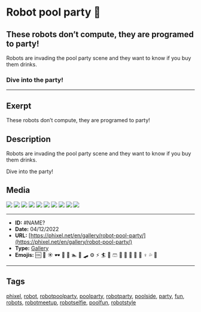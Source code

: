 # Robot pool party 🤖
## These robots don’t compute, they are programed to party!

Robots are invading the pool party scene and they want to know if you buy them drinks.

### Dive into the party!


------------
## Exerpt
These robots don’t compute, they are programed to party!
## Description
Robots are invading the pool party scene and they want to know if you buy them drinks.

Dive into the party!
## Media
<img src="media/6932338c/robot-pool-party-01.jpg">
<img src="media/cbf8c93f/robot-pool-party-02.jpg">
<img src="media/55091458/robot-pool-party-03.jpg">
<img src="media/e28db535/robot-pool-party-04.jpg">
<img src="media/873f8c98/robot-pool-party-05.jpg">
<img src="media/f9fb048e/robot-pool-party-06.jpg">
<img src="media/040dfae3/robot-pool-party-07.jpg">
<img src="media/2edc4f28/robot-pool-party-08.jpg">
<img src="media/1d55cf92/robot-pool-party-09.jpg">
<img src="media/47a22117/robot-pool-party-10.jpg">

------------
- **ID:** #NAME?
- **Date:** 04/12/2022
- **URL:** [https://phixel.net/en/gallery/robot-pool-party/](https://phixel.net/en/gallery/robot-pool-party/)
- **Type:** [Gallery](#gallery)
- **Emojis:** 🆒 🌊 ☀️ 🕶 🎉 🤖 🏊 🦾 🛹 ⚙️ ⚡️ 🏄 👙 🩳 🍹 🥳 🍨 🎈 🤽 ‍♀ 💦 🏻

------------
## Tags
[phixel](#phixel), [robot](#robot), [robotpoolparty](#robotpoolparty), [poolparty](#poolparty), [robotparty](#robotparty), [poolside](#poolside), [party](#party), [fun](#fun), [robots](#robots), [robotmeetup](#robotmeetup), [robotselfie](#robotselfie), [poolfun](#poolfun), [robotstyle](#robotstyle)
